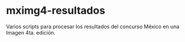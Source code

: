# mximg4-resultados
Varios scripts para procesar los resultados del concurso México en una Imagen 4ta. edición.
